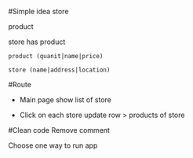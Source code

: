 #Simple idea
store

product

store has product
	
	product (quanit|name|price)

	store (name|address|location)

#Route
+ Main page show list of store

+ Click on each store update row > products of store

#Clean code
Remove comment

Choose one way to run app


